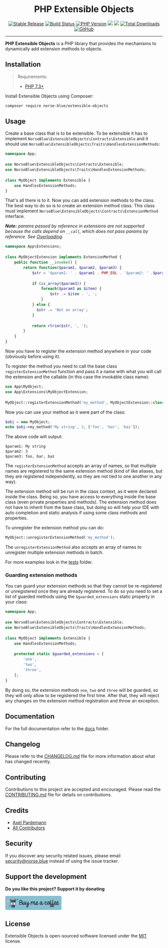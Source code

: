 <div align="center">
  <h1>PHP Extensible Objects</h1>
  <p align="center"> 
    <a href="https://packagist.org/packages/norse-blue/extensible-objects"><img alt="Stable Release" src="https://img.shields.io/packagist/v/norse-blue/extensible-objects.svg?color=%235e81ac&style=popout-square"></a>
    <a href="https://circleci.com/gh/norse-blue/php-extensible-objects/tree/master"><img alt="Build Status" src="https://img.shields.io/circleci/project/github/norse-blue/php-extensible-objects/master.svg?color=%23a3be8c&style=popout-square"></a>
    <a href="https://php.net/releases"><img alt="PHP Version" src="https://img.shields.io/packagist/php-v/norse-blue/extensible-objects.svg?color=%23b48ead&style=popout-square"></a>
    <a href="https://codeclimate.com/github/norse-blue/php-extensible-objects/maintainability"><img src="https://api.codeclimate.com/v1/badges/253dcf3f7fd57dab4150/maintainability" /></a>
    <a href="https://codeclimate.com/github/norse-blue/php-extensible-objects/test_coverage"><img src="https://api.codeclimate.com/v1/badges/253dcf3f7fd57dab4150/test_coverage" /></a>
    <a href="https://packagist.org/packages/norse-blue/extensible-objects"><img alt="Total Downloads" src="https://img.shields.io/packagist/dt/norse-blue/extensible-objects.svg?color=%235e81ac&style=popout-square"></a>
    <a href="https://packagist.org/packages/norse-blue/extensible-objects"><img alt="GitHub" src="https://img.shields.io/github/license/norse-blue/php-extensible-objects.svg?color=%235e81ac&style=popout-square"></a>
  </p>
</div>
<hr>

**PHP Extensible Objects** is a PHP library that provides the mechanisms to dynamically add extension methods to objects.

## Installation

>Requirements:
>- [PHP 7.3+](https://php.net/releases)

Install Extensible Objects using Composer:

```bash
composer require norse-blue/extensible-objects
```

## Usage

Create a base class that is to be extensible. To be extensible it has to implement 
`NorseBlue\ExtensibleObjects\Contracts\Extensible` and it should use
`NorseBlue\ExtensibleObjects\Traits\HandlesExtensionMethods`:

```php
namespace App;

use NorseBlue\ExtensibleObjects\Contracts\Extensible;
use NorseBlue\ExtensibleObjects\Traits\HandlesExtensionMethods;

class MyObject implements Extensible {
    use HandlesExtensionMethods;
}
```

That's all there is to it. Now you can add extension methods to the class. The best way to do so is to create an
extension method class. This class must implement `NorseBlue\ExtensibleObjects\Contracts\ExtensionMethod` interface.

_**Note:** params passed by reference in extensions are not supported because the calls depend on `__call`,
which does not pass params by reference. See [Overloading][php_overloading_url]._

```php
namespace App\Extensions;

class MyObjectExtension implements ExtensionMethod {
    public function __invoke() {
        return function($param1, $param2, $param3) {
            $str = '$param1: ' . $param1 . PHP_EOL . '$param2: ' .$param2 . PHP_EOL . '$param3: ';
            
            if (is_array($param3)) {
                foreach($param3 as $item) {
                    $str .= $item . ', ';
                }
            } else {
              $str .= 'Not an array';
            }
                        
            return rtrim($str, ', ');
        }
    }
}
```

Now you have to register the extension method anywhere in your code (obviously before using it).

To register the method you need to call the base class `registerExtensionMethod` function and pass it a name with
what you will call the extension and the callable (in this case the invokable class name):

```php
use App\MyObject;
use App\Extensions\MyObjectExtension;

MyObject::registerExtensionMethod('my_method', MyObjectExtension::class);
```

Now you can use your method as it were part of the class:

```php
$obj = new MyObject;
echo $obj->my_method('My string', 3, ['foo', 'bar', 'baz']);
```

The above code will output:

```
$param1: My string
$param2: 3
$param3: foo, bar, baz
```

The `registerExtensionMethod` accepts an array of names, so that multiple names are registered to the same extension
method (kind of like aliases, but they are registered independently, so they are not tied to one another in any way).

The extension method will be run in the class context, as it were declared inside the class. Being so, you have access
to everything inside the base class (even private properties and methods). The extension method does not have to inherit
from the base class, but doing so will help your IDE with auto completion and static analysis if using some class
methods and properties.

To unregister the extension method you can do:
```php
MyObject::unregisterExtensionMethod('my_method');
```

The `unregisterExtensionMethod` also accepts an array of names to unregister multiple extension methods in batch.

For more examples look in the [tests](tests) folder.

### Guarding extension methods

You can guard your extension methods so that they cannot be re-registered or unregistered once they are already registered.
To do so you need to set a list of guarded methods using the `$guarded_extensions` static property in your class:

```php
namespace App;

use NorseBlue\ExtensibleObjects\Contracts\Extensible;
use NorseBlue\ExtensibleObjects\Traits\HandlesExtensionMethods;

class MyObject implements Extensible {
    use HandlesExtensionMethods;
    
    protected static $guarded_extensions = [
        'one',
        'two',
        'three',
    ];
}
```

By doing so, the extension methods `one`, `two` and `three` will be guarded, so they will only allow to be registered
the first time. After that, they will reject any changes on the extension method registration and throw an exception.

## Documentation

For the full documentation refer to the [docs](docs) folder.

## Changelog

Please refer to the [CHANGELOG.md](CHANGELOG.md) file for more information about what has changed recently.

## Contributing

Contributions to this project are accepted and encouraged. Please read the [CONTRIBUTING.md](.github/CONTRIBUTING.md) file for details on contributions.

## Credits

- [Axel Pardemann](https://github.com/axelitus)
- [All Contributors](../../contributors)

## Security

If you discover any security related issues, please email [security@norse.blue](mailto:security@norse.blue) instead of using the issue tracker.

## Support the development

**Do you like this project? Support it by donating**

<a href="https://www.buymeacoffee.com/axelitus"><img src="docs/assets/images/buy-me-a-coffee.svg" width="180" alt="Buy me a coffee"></img></a>

## License

Extensible Objects is open-sourced software licensed under the [MIT](LICENSE.md) license.

[php_overloading_url]: https://www.php.net/manual/en/language.oop5.overloading.php
